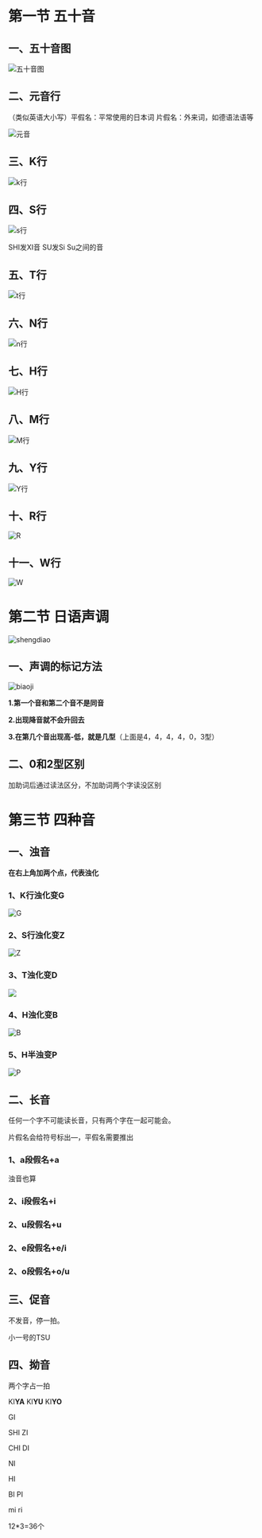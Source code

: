 # 第一节 五十音

## 一、五十音图

![五十音图](image/1_五十音上.png)

## 二、元音行

（类似英语大小写）平假名：平常使用的日本词  片假名：外来词，如德语法语等

![元音](image/1_元音.png)

## 三、K行

![k行](image/1_第二行.png)

## 四、S行

![s行](image/1_第三行.png)

SHI发XI音  SU发Si Su之间的音

## 五、T行

![t行](image/1_第四行.png)

## 六、N行

![n行](image/1_第五行.png)

## 七、H行

![H行](image/1_第六行.png)

## 八、M行

![M行](image/1_第七行.png)

## 九、Y行

![Y行](image/1_第八行.png)

## 十、R行

![R](image/1_第九行.png)

## 十一、W行

![W](image/1_第十行.png)

# 第二节  日语声调

![shengdiao](image/1_声调.png)

## 一、声调的标记方法

![biaoji](image/1_声调标记.png)

**1.第一个音和第二个音不是同音**

**2.出现降音就不会升回去**

**3.在第几个音出现高-低，就是几型**（上面是4，4，4，4，0，3型）

## 二、0和2型区别

加助词后通过读法区分，不加助词两个字读没区别



# 第三节 四种音

## 一、浊音

**在右上角加两个点，代表浊化**

### 1、K行浊化变G

![G](image/1_K浊音.png)

### 2、S行浊化变Z

![Z](image/1_S浊音.png)

### 3、T浊化变D

![](image/1_T浊音.png)

### 4、H浊化变B

![B](image/1_H浊音.png)

### 5、H半浊变P

![P](image/1_H半浊音.png)

## 二、长音

任何一个字不可能读长音，只有两个字在一起可能会。

片假名会给符号标出—，平假名需要推出

### 1、a段假名+a

浊音也算

### 2、i段假名+i

### 2、u段假名+u

### 2、e段假名+e/i

### 2、o段假名+o/u

## 三、促音

不发音，停一拍。

小一号的TSU

## 四、拗音

两个字占一拍

KI**YA**  KI**YU** KI**YO** 

GI

SHI ZI

CHI DI

NI 

HI

BI PI

mi ri

12*3=36个

